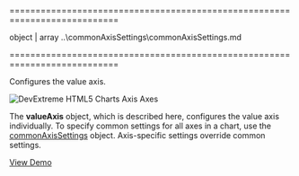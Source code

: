 <!--**
/*-------------------------------------------
    Auto-generated file. Do not modify.
-------------------------------------------

**-->
===========================================================================
<!--type-->object | array<!--/type-->
<!--inherits-->..\commonAxisSettings\commonAxisSettings.md<!--/inherits-->
===========================================================================

<!--shortDescription-->
Configures the value axis.
<!--/shortDescription-->

<!--fullDescription-->
![DevExtreme HTML5 Charts Axis Axes](/Content/images/doc/17_2/ChartJS/visual_elements/axes.png)

The **valueAxis** object, which is described here, configures the value axis individually. To specify common settings for all axes in a chart, use the [commonAxisSettings](/Documentation/ApiReference/Data_Visualization_Widgets/dxChart/Configuration/commonAxisSettings/) object. Axis-specific settings override common settings.

<a href="http://js.devexpress.com/Demos/WidgetsGallery/#demo/chartschartsadvancedfeaturesmultiaxes/" class="button orange small fix-width-155" style="margin-right: 20px;" target="_blank">View Demo</a>
<!--/fullDescription-->